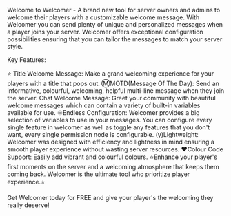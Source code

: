 Welcome to Welcomer - A brand new tool for server owners and admins to welcome their players with a customizable welcome message. With Welcomer you can send plenty of unique and personalized messages when a player joins your server. Welcomer offers exceptional configuration possibilities ensuring that you can tailor the messages to match your server style.

Key Features:

⭐ Title Welcome Message: Make a grand welcoming experience for your players with a title that pops out.
Ⓜ️MOTD(Message Of The Day): Send an informative, colourful, welcoming, helpful multi-line message when they join the server.
Chat Welcome Message: Greet your community with beautiful welcome messages which can contain a variety of built-in variables available for use.
️♾️Endless Configuration: Welcomer provides a big selection of variables to use in your messages. You can configure every single feature in welcomer as well as toggle any features that you don't want, every single permission node is configurable.
(y)Lightweight: Welcomer was designed with efficiency and lightness in mind ensuring a smooth player experience without wasting server resources.
❤️Colour Code Support: Easily add vibrant and colourful colours.
⭐Enhance your player's first moments on the server and a welcoming atmosphere that keeps them coming back. Welcomer is the ultimate tool who prioritize player experience.⭐

Get Welcomer today for FREE and give your player's the welcoming they really deserve!
